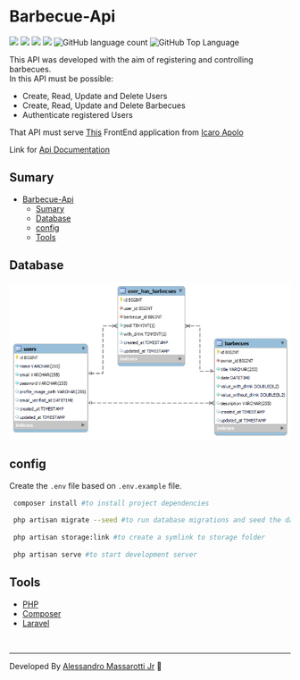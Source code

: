 # Barbecue-Api


<p>
  <img src="https://img.shields.io/badge/made%20by-Alessandro%20Massarotti%20Jr-ffd836?style=flat-square">
  <img src="https://img.shields.io/badge/PHP-8.2.4-ffd836?style=flat-square">
  <img src="https://img.shields.io/badge/Composer-2.6.3-ffd836?style=flat-square">
  <img src="https://img.shields.io/badge/Laravel-10.28.0-ffd836?style=flat-square">
  <img alt="GitHub language count" src="https://img.shields.io/github/languages/count/alessandro-massarotti-Jr/barbecue-api?color=ffd836&style=flat-square">
  <img alt="GitHub Top Language" src="https://img.shields.io/github/languages/top/alessandro-massarotti-Jr/barbecue-api?color=ffd836&style=flat-square">
</p>

This API was developed with the aim of registering and controlling barbecues.  
In this API must be possible:

- Create, Read, Update and Delete Users
- Create, Read, Update and Delete Barbecues
- Authenticate registered Users
    
That API must serve [This](https://trinca-frontend-test.vercel.app/) FrontEnd application from [Icaro Apolo](https://github.com/IcaroApoloBR)

Link for [Api Documentation](https://documenter.getpostman.com/view/28170394/2s9YRCXrdA)

## Sumary

- [Barbecue-Api](#barbecue-api)
  - [Sumary](#sumary)
  - [Database](#database)
  - [config](#config)
  - [Tools](#tools)

## Database

 <img src="./barbecue-api-diagram.png" alt="diagrama">

## config

Create the `.env` file based on `.env.example` file.

```bash
 composer install #to install project dependencies
```

```bash
 php artisan migrate --seed #to run database migrations and seed the database with fake data
```
```bash
 php artisan storage:link #to create a symlink to storage folder
```

```bash
 php artisan serve #to start development server
```



## Tools

 - [PHP](https://www.php.net/docs.php)
 - [Composer](https://getcomposer.org/)
 - [Laravel](https://laravel.com/)


<br>

---

Developed By [Alessandro Massarotti Jr](https://github.com/alessandro-massarotti-jr) 🤖